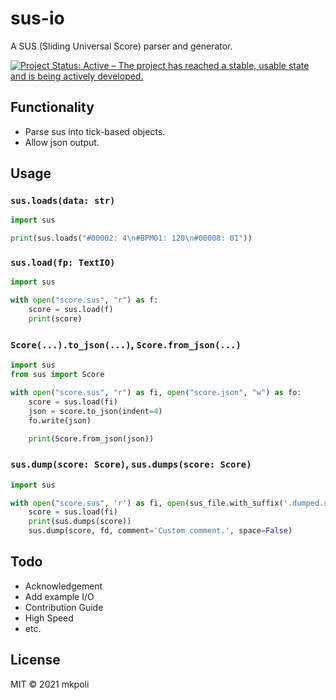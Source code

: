 # sus-io

A SUS (Sliding Universal Score) parser and generator.

[![Project Status: Active – The project has reached a stable, usable state and is being actively developed.](https://www.repostatus.org/badges/latest/active.svg)](https://www.repostatus.org/#active)

## Functionality
- Parse sus into tick-based objects.
- Allow json output.

## Usage

### ``sus.loads(data: str)``
```python
import sus

print(sus.loads("#00002: 4\n#BPM01: 120\n#00008: 01"))
```

### ``sus.load(fp: TextIO)``
```python
import sus

with open("score.sus", "r") as f:
    score = sus.load(f)
    print(score)
```

### ``Score(...).to_json(...)``, ``Score.from_json(...)``
```python
import sus
from sus import Score

with open("score.sus", "r") as fi, open("score.json", "w") as fo:
    score = sus.load(fi)
    json = score.to_json(indent=4)
    fo.write(json)

    print(Score.from_json(json))
```

### ``sus.dump(score: Score)``, ``sus.dumps(score: Score)``
```python
import sus

with open("score.sus", 'r') as fi, open(sus_file.with_suffix('.dumped.sus'), 'w') as fd:
    score = sus.load(fi)
    print(sus.dumps(score))
    sus.dump(score, fd, comment='Custom comment.', space=False)
```

## Todo

- Acknowledgement
- Add example I/O
- Contribution Guide
- High Speed
- etc.

## License

MIT © 2021 mkpoli
